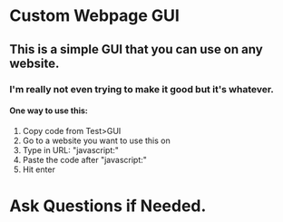 # Custom Webpage GUI
## This is a simple GUI that you can use on any website.
### I'm really not even trying to make it good but it's whatever.<br>
#### One way to use this: <br>
1. Copy code from Test>GUI
2. Go to a website you want to use this on
3. Type in URL: "javascript:"
4. Paste the code after "javascript:"
5. Hit enter<br>
# Ask Questions if Needed.
